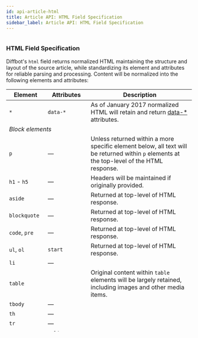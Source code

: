 ```yaml
---
id: api-article-html
title: Article API: HTML Field Specification
sidebar_label: Article API: HTML Field Specification
---
```


<div id="docBody" style="overflow-y:scroll;height:800px;">
<h3 id="htmlspec">HTML Field Specification</h3>
<p>Diffbot's <code>html</code> field returns normalized HTML maintaining the structure and layout of the source article, while standardizing its element and attributes for reliable parsing and processing. Content will be normalized into the following elements and attributes:

</p>
<table class="controls table table-bordered" border="0" cellpadding="5">
<thead>
<tr>
<th>Element</th>
<th>Attributes</th>
<th>Description</th>
</tr>
</thead>
<tbody>
<tr>
<td><code>*</code></td>
<td><code>data-*</code></td>
<td>As of January 2017 normalized HTML will retain and return <a href="http://www.w3schools.com/tags/att_global_data.asp" target="_blank">data-*</a> attributes.</td>
</tr>
<tr>
<td colspan="3"><em>Block elements</em></td>
</tr>
<tr>
<td><code>p</code></td>
<td class="empty">—</td>
<td>Unless returned within a more specific element below, all text will be returned within <code>p</code> elements at the top-level of the HTML response.</td>
</tr>
<tr>
<td>
<code>h1</code> - <code>h5</code>
</td>
<td class="empty">—</td>
<td>Headers will be maintained if originally provided.</td>
</tr>
<tr>
<td><code>aside</code></td>
<td class="empty">—</td>
<td>Returned at top-level of HTML response.</td>
</tr>
<tr>
<td><code>blockquote</code></td>
<td class="empty">—</td>
<td>Returned at top-level of HTML response.</td>
</tr>
<tr>
<td>
<code>code</code>, <code>pre</code>
</td>
<td class="empty">—</td>
<td>Returned at top-level of HTML response.</td>
</tr>
<tr>
<td>
<code>ul</code>, <code>ol</code>
</td>
<td class="empty"><code>start</code></td>
<td>Returned at top-level of HTML response.</td>
</tr>
<tr>
<td class="indent"><code>li</code></td>
<td class="empty">—</td>
<td></td>
</tr>
<tr>
<td><code>table</code></td>
<td></td>
<td>Original content within <code>table</code> elements will be largely retained, including images and other media items.</td>
</tr>
<tr>
<td class="indent"><code>tbody</code></td>
<td class="empty">—</td>
<td></td>
</tr>
<tr>
<td class="indent"><code>th</code></td>
<td class="empty">—</td>
<td></td>
</tr>
<tr>
<td class="indent"><code>tr</code></td>
<td class="empty">—</td>
<td></td>
</tr>
<tr>
<td class="indent"><code>td</code></td>
<td>
<code>valign</code>, <code>colspan</code>
</td>
<td></td>
</tr>
<tr>
<td><code>dl</code></td>
<td class="empty">—</td>
<td>Returned at top-level of HTML response.</td>
</tr>
<tr>
<td class="indent"><code>dt</code></td>
<td class="empty">—</td>
<td></td>
</tr>
<tr>
<td class="indent"><code>dd</code></td>
<td class="empty">—</td>
<td></td>
</tr>
<tr><td colspan="3"><em>Inline elements</em></td></tr>
<tr>
<td><code>br</code></td>
<td class="empty">—</td>
<td>Single linebreaks entities will be maintained in markup and returned as <code>&lt;br&gt;</code>. Double-linebreaks will be removed and surrounding content will be returned within <code>p</code> block elements.</td>
</tr>
<tr>
<td>
<code>b</code>, <code>strong</code>
</td>
<td class="empty">—</td>
<td>Inline emphasis tags will be retained inside of other elements.</td>
</tr>
<tr>
<td>
<code>i</code>, <code>em</code>
</td>
<td class="empty">—</td>
<td></td>
</tr>
<tr>
<td><code>u</code></td>
<td class="empty">—</td>
<td></td>
</tr>
<tr>
<td><code>sup</code></td>
<td class="empty">—</td>
<td></td>
</tr>
<tr>
<td><code>sub</code></td>
<td class="empty">—</td>
<td></td>
</tr>
<tr>
<td><code>a</code></td>
<td><code>href</code></td>
<td>Anchor tags and their <code>href</code> values will be retained.</td>
</tr>
<tr><td colspan="3"><em>Media</em></td></tr>
<tr>
<td><code>figure</code></td>
<td class="empty">—</td>
<td>Media elements will be returned at the top-level of the HTML content and contained within <code>figure</code> tags.</td>
</tr>
<tr>
<td><code>img</code></td>
<td>
<code>src</code>, <code>alt</code>, <code>srcset</code>, <code>sizes</code>
</td>
<td>Image layout specifics (floats, etc.) and CSS-specified widths/heights will be discarded.</td>
</tr>
<tr>
<td>
<code>video</code>/<code>audio</code>
</td>
<td><code>src</code></td>
<td>The child <code>source</code> elements within <code>video</code> and <code>audio</code> elements will be retained along with the <code>type</code> attribute, if provided.</td>
</tr>
<tr>
<td class="indent"><code>source</code></td>
<td>
<code>src</code>, <code>type</code>, <code>srcset</code>, <code>sizes</code>
</td>
<td></td>
</tr>
<tr>
<td><code>figcaption</code></td>
<td class="empty">—</td>
<td>If present, media captions will be returned as <code>figcaption</code> elements within the <code>figure</code> container.</td>
</tr>
<tr>
<td><code>iframe</code></td>
<td>
<code>src</code>, <code>frameborder</code>
</td>
<td></td>
</tr>
<tr>
<td>
<code>embed</code>, <code>object</code>
</td>
<td>
<code>src</code>, <code>type</code>
</td>
<td></td>
</tr>
</tbody>
</table>

<h3 id="htmlspec">Example HTML Response</h3>


```

&lt;p&gt;Diffbot's human wranglers are proud today to announce the release of our newest product: an API for... products!&lt;/p&gt;

&lt;p&gt;The &lt;a href="http://www.diffbot.com/products/automatic/product"&gt;Product API&lt;/a&gt; can be used for extracting clean, structured data from any e-commerce product page. It automatically makes available all the product data you'd expect: price, discount/savings amount, shipping cost, product description, any relevant product images, SKU and/or other product IDs.&lt;/p&gt;

&lt;p&gt;Even cooler: pair the Product API with &lt;a href="http://www.diffbot.com/products/crawlbot"&gt;Crawlbot&lt;/a&gt;, our intelligent site-spidering tool, and let Diffbot determine which pages are products, then automatically structure the entire catalog. Here's a quick demonstration of Crawlbot at work:&lt;/p&gt;

&lt;figure&gt;
  &lt;iframe frameborder="0" src="http://www.youtube.com/embed/lfcri5ungRo?feature=oembed"&gt;&lt;/iframe&gt;
&lt;/figure&gt;

&lt;p&gt;We've developed the Product API over the course of two years, building upon our core vision technology that's extracted structured data from billions of web pages, and training our machine learning systems using data from tens of thousands of unique shopping sites. We can't wait for you to try it out.&lt;/p&gt;

&lt;p&gt;What are you waiting for? Check out the &lt;a href="http://www.diffbot.com/products/automatic/product"&gt;Product API documentation&lt;/a&gt; and dive on in! If you need a token, check out our &lt;a href="http://www.diffbot.com/pricing"&gt;pricing and plans&lt;/a&gt; (including our Free plan).&lt;/p&gt;

&lt;p&gt;Questions? Hit us up at &lt;a href="mailto:support@diffbot.com"&gt;support@diffbot.com&lt;/a&gt;.&lt;/p&gt;

```



</div>